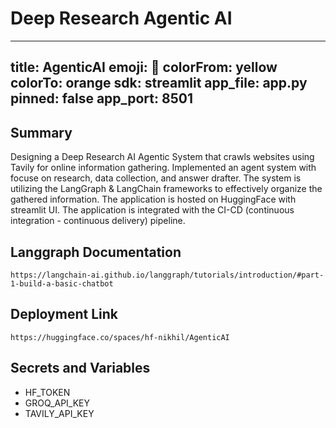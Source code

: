 
# Deep Research Agentic AI 

---
title: AgenticAI
emoji: 🤗
colorFrom: yellow
colorTo: orange
sdk: streamlit
app_file: app.py
pinned: false
app_port: 8501
---

## Summary
Designing a Deep Research AI Agentic System that crawls websites using Tavily for online information gathering. Implemented an agent system with focuse on research, data collection, and answer drafter. The system is utilizing the LangGraph & LangChain frameworks to effectively organize the gathered information. The application is hosted on HuggingFace with streamlit UI. The application is integrated with the CI-CD (continuous integration - continuous delivery) pipeline.

## Langgraph Documentation
```
https://langchain-ai.github.io/langgraph/tutorials/introduction/#part-1-build-a-basic-chatbot
```

## Deployment Link
```
https://huggingface.co/spaces/hf-nikhil/AgenticAI
```

## Secrets and Variables
- HF_TOKEN
- GROQ_API_KEY
- TAVILY_API_KEY
